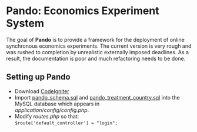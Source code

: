 # Pando: Economics Experiment System #

The goal of **Pando** is to provide a framework for the deployment of online synchronous economics experiments. The current version is very rough and was rushed to completion by unrealistic externally imposed deadlines. As a result, the documentation is poor and much refactoring needs to be done.

## Setting up Pando ##

- Download [CodeIgniter](http://codeigniter.com/)
- Import [pando\_schema.sql](https://github.com/jonpage/pando/blob/master/pando_schema.sql) and [pando\_treatment\_country.sql](https://github.com/jonpage/pando/blob/master/pando_treatment_country.sql) into the MySQL database which appears in  
*application/config/config.php*.
- Modify *routes.php* so that:  
`$route['default_controller'] = "login";`

